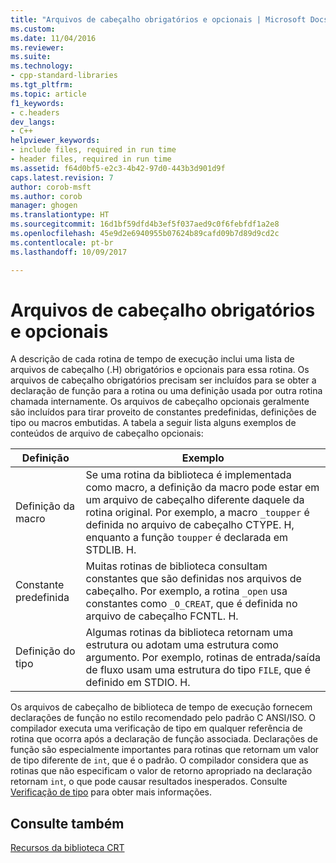 ```yaml
---
title: "Arquivos de cabeçalho obrigatórios e opcionais | Microsoft Docs"
ms.custom: 
ms.date: 11/04/2016
ms.reviewer: 
ms.suite: 
ms.technology:
- cpp-standard-libraries
ms.tgt_pltfrm: 
ms.topic: article
f1_keywords:
- c.headers
dev_langs:
- C++
helpviewer_keywords:
- include files, required in run time
- header files, required in run time
ms.assetid: f64d0bf5-e2c3-4b42-97d0-443b3d901d9f
caps.latest.revision: 7
author: corob-msft
ms.author: corob
manager: ghogen
ms.translationtype: HT
ms.sourcegitcommit: 16d1bf59dfd4b3ef5f037aed9c0f6febfdf1a2e8
ms.openlocfilehash: 45e9d2e6940955b07624b89cafd09b7d89d9cd2c
ms.contentlocale: pt-br
ms.lasthandoff: 10/09/2017

---
```

# <a name="required-and-optional-header-files"></a>Arquivos de cabeçalho obrigatórios e opcionais
A descrição de cada rotina de tempo de execução inclui uma lista de arquivos de cabeçalho (.H) obrigatórios e opcionais para essa rotina. Os arquivos de cabeçalho obrigatórios precisam ser incluídos para se obter a declaração de função para a rotina ou uma definição usada por outra rotina chamada internamente. Os arquivos de cabeçalho opcionais geralmente são incluídos para tirar proveito de constantes predefinidas, definições de tipo ou macros embutidas. A tabela a seguir lista alguns exemplos de conteúdos de arquivo de cabeçalho opcionais:  
  
|Definição|Exemplo|  
|----------------|-------------|  
|Definição da macro|Se uma rotina da biblioteca é implementada como macro, a definição da macro pode estar em um arquivo de cabeçalho diferente daquele da rotina original. Por exemplo, a macro `_toupper` é definida no arquivo de cabeçalho CTYPE. H, enquanto a função `toupper` é declarada em STDLIB. H.|  
|Constante predefinida|Muitas rotinas de biblioteca consultam constantes que são definidas nos arquivos de cabeçalho. Por exemplo, a rotina `_open` usa constantes como `_O_CREAT`, que é definida no arquivo de cabeçalho FCNTL. H.|  
|Definição do tipo|Algumas rotinas da biblioteca retornam uma estrutura ou adotam uma estrutura como argumento. Por exemplo, rotinas de entrada/saída de fluxo usam uma estrutura do tipo `FILE`, que é definido em STDIO. H.|  
  
 Os arquivos de cabeçalho de biblioteca de tempo de execução fornecem declarações de função no estilo recomendado pelo padrão C ANSI/ISO. O compilador executa uma verificação de tipo em qualquer referência de rotina que ocorra após a declaração de função associada. Declarações de função são especialmente importantes para rotinas que retornam um valor de tipo diferente de `int`, que é o padrão. O compilador considera que as rotinas que não especificam o valor de retorno apropriado na declaração retornam `int`, o que pode causar resultados inesperados. Consulte [Verificação de tipo](../c-runtime-library/type-checking-crt.md) para obter mais informações.  
  
## <a name="see-also"></a>Consulte também  
 [Recursos da biblioteca CRT](../c-runtime-library/crt-library-features.md)
